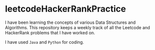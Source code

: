 # leetcodeHackerRankPractice
I have been learning the concepts of various Data Structures and Algorithms. This repository keeps a weekly track of all the Leetcode and HackerRank problems that I have worked on. 

I have used `Java` and `Python` for coding.
